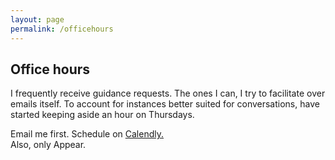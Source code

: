 ```yaml
---
layout: page
permalink: /officehours
---
```


## Office hours

I frequently receive guidance requests. The ones I can, I try to facilitate over emails itself. To account for instances better suited for conversations, have started keeping aside an hour on Thursdays. 

Email me first. Schedule on [Calendly.](https://calendly.com/sijokuruvilla/officehours/)<br>
Also, only Appear. 
